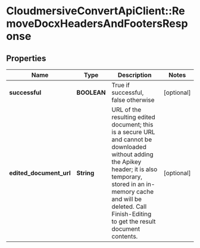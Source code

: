 # CloudmersiveConvertApiClient::RemoveDocxHeadersAndFootersResponse

## Properties
Name | Type | Description | Notes
------------ | ------------- | ------------- | -------------
**successful** | **BOOLEAN** | True if successful, false otherwise | [optional] 
**edited_document_url** | **String** | URL of the resulting edited document; this is a secure URL and cannot be downloaded without adding the Apikey header; it is also temporary, stored in an in-memory cache and will be deleted.  Call Finish-Editing to get the result document contents. | [optional] 


